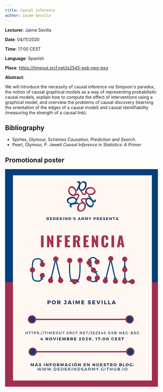 ```yaml
---
title: Causal inference
author: Jaime Sevilla
---
```

**Lecturer**: Jaime Sevilla

**Date**: 04/11/2020

**Time**: 17:00 CEST

**Language**: Spanish

**Place**: https://timeout.srcf.net/js2545-exb-neg-bsg

**Abstract**:

We will introduce the necessity of causal inference via Simpson's paradox, the notion of causal graphical models as a way of representing probabilistic causal models,
explain how to compute the effect of interventions using a graphical model, and overview the problems of causal discovery 
(learning the orientation of the edges of a causal model) and causal identifiability (measuring the strength of a causal link).

## Bibliography

* Spirtes, Glymour, Scheines *Causation, Prediction and Search*.
* Pearl, Glymour, P. Jewell *Causal Inference in Statistics: A Primer*

## Promotional poster
 <img src="/images/posters/causal_inference.png" alt="Poster" style="width: 750px;"/>
